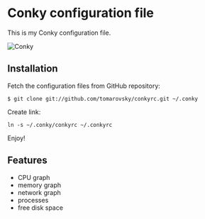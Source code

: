 Conky configuration file
========================

This is my Conky configuration file. 

![Conky](https://raw.github.com/tomarovsky/conkyrc/master/screenshot.png)


Installation
------------

Fetch the configuration files from GitHub repository:

``
$ git clone git://github.com/tomarovsky/conkyrc.git ~/.conky
``

Create link:

``
ln -s ~/.conky/conkyrc ~/.conkyrc
``

Enjoy!

Features
--------

* CPU graph
* memory graph
* network graph
* processes
* free disk space

